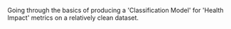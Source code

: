 Going through the basics of producing a 'Classification Model' for 'Health Impact' metrics on a relatively clean dataset.
